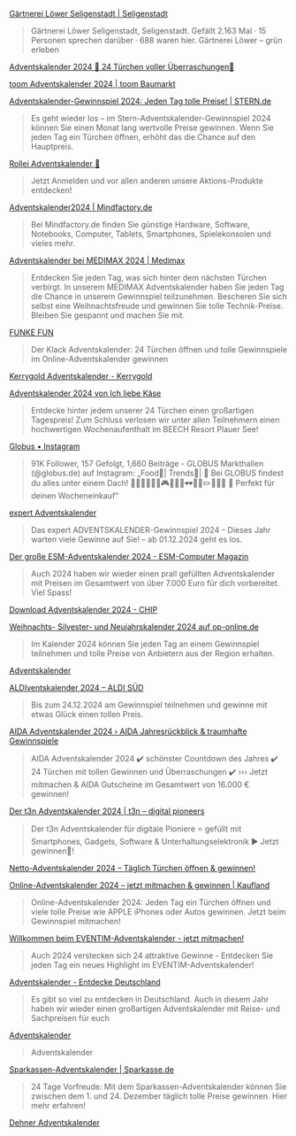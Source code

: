 [Gärtnerei Löwer Seligenstadt | Seligenstadt](https://www.facebook.com/share/np2tUZcBxcfPm5fk/)
>  Gärtnerei Löwer Seligenstadt, Seligenstadt. Gefällt 2.163 Mal · 15 Personen sprechen darüber · 688 waren hier. Gärtnerei Löwer – grün erleben

[Adventskalender 2024 🎄 24 Türchen voller Überraschungen🎁](https://www.urlaubspiraten.de/gewinnspiel/adventskalender-2024)

[toom Adventskalender 2024 | toom Baumarkt](https://toom.de/angebote-aktionen/adventskalender/)

[Adventskalender-Gewinnspiel 2024: Jeden Tag tolle Preise! | STERN.de](https://www.stern.de/kultur/adventskalender-7705940.html)
>Es geht wieder los – im Stern-Adventskalender-Gewinnspiel 2024 können Sie einen Monat lang wertvolle Preise gewinnen. Wenn Sie jeden Tag ein Türchen öffnen, erhöht das die Chance auf den Hauptpreis.

[Rollei Adventskalender 🎄](https://www.rollei.de/pages/rollei-adventskalender)
>Jetzt Anmelden und vor allen anderen unsere Aktions-Produkte entdecken!

[Adventskalender2024 | Mindfactory.de](https://www.mindfactory.de/Highlights/Adventskalender2024)
>Bei Mindfactory.de finden Sie günstige Hardware, Software, Notebooks, Computer, Tablets, Smartphones, Spielekonsolen und vieles mehr.

[Adventskalender bei MEDIMAX 2024 | Medimax](https://www.medimax.de/adventskalender)
>Entdecken Sie jeden Tag, was sich hinter dem nächsten Türchen verbirgt. In unserem MEDIMAX Adventskalender haben Sie jeden Tag die Chance in unserem 
Gewinnspiel teilzunehmen. Bescheren Sie sich selbst eine Weihnachtsfreude und gewinnen Sie tolle Technik-Preise. Bleiben Sie gespannt und machen Sie mit. 

[FUNKE FUN](https://www.funke.fun/gewinnspiele/klack/adventskalender)
>Der Klack Adventskalender: 24 Türchen öffnen und tolle Gewinnspiele im Online-Adventskalender gewinnen

[Kerrygold Adventskalender - Kerrygold](https://www.kerrygold.de/adventskalender/)

[Adventskalender 2024 von Ich liebe Käse](https://ich-liebe-kaese.de/aktionen/gewinnspiele/adventskalender-2024/)
>Entdecke hinter jedem unserer 24 Türchen einen großartigen Tagespreis! Zum Schluss verlosen wir unter allen Teilnehmern einen hochwertigen Wochenaufenthalt im BEECH Resort Plauer See! 

[Globus • Instagram](https://www.instagram.com/globus.de/#)
>91K Follower, 157 Gefolgt, 1,660 Beiträge - GLOBUS Markthallen (@globus.de) auf Instagram: „Food🧡| Trends🌟| 🏡 Bei GLOBUS findest du alles unter einem Dach! 🍣🥖🥩🧀🍓🍺🎮🎁🎀👗🕶💍🍼✏️🧵🍴💄 🛒 Perfekt für deinen Wocheneinkauf“

[expert Adventskalender](https://www.expert.de/Adventskalender)
>Das expert ADVENTSKALENDER-Gewinnspiel 2024 – Dieses Jahr warten viele Gewinne auf Sie! – ab 01.12.2024 geht es los.

[Der große ESM-Adventskalender 2024 - ESM-Computer Magazin](https://www.esm-computer.de/magazin/verschiedenes/der-grosse-esm-adventskalender-2024/)
>Auch 2024 haben wir wieder einen prall gefüllten Adventskalender mit Preisen im Gesamtwert von über 7.000 Euro für dich vorbereitet. Viel Spass!

[Download Adventskalender 2024 - CHIP](https://www.chip.de/events/adventskalender)

[Weihnachts- Silvester- und Neujahrskalender 2024 auf op-online.de](https://www.op-online.de/leben/weihnachten-ere44823/)
>Im Kalender 2024 können Sie jeden Tag an einem Gewinnspiel teilnehmen und tolle Preise von Anbietern aus der Region erhalten.

[Adventskalender](https://mein.aral.de/adventskalender/)

[ALDIventskalender 2024 – ALDI SÜD](https://www.aldiventskalender.de/sued)
>Bis zum 24.12.2024 am Gewinnspiel teilnehmen und gewinne mit etwas Glück einen tollen Preis.

[AIDA Adventskalender 2024 › AIDA Jahresrückblick & traumhafte Gewinnspiele](https://aida.de/buchung/aktionen/adventskalender)
>AIDA Adventskalender 2024 ✔️ schönster Countdown des Jahres ✔️ 24 Türchen mit tollen Gewinnen und Überraschungen ✔️ ››› Jetzt mitmachen & AIDA Gutscheine im Gesamtwert von 16.000 € gewinnen!

[Der t3n Adventskalender 2024 | t3n – digital pioneers](https://t3n.de/adventskalender)
>Der t3n Adventskalender für digitale Pioniere ⭐️ gefüllt mit Smartphones, Gadgets, Software & Unterhaltungselektronik ► Jetzt gewinnen🎄!

[Netto-Adventskalender 2024 – Täglich Türchen öffnen & gewinnen!](https://www.netto-online.de/Weihnachten)

[Online-Adventskalender 2024 – jetzt mitmachen & gewinnen | Kaufland](https://filiale.kaufland.de/highlights/adventskalender.html)
>Online-Adventskalender 2024: Jeden Tag ein Türchen öffnen und viele tolle Preise wie APPLE iPhones oder Autos gewinnen. Jetzt beim Gewinnspiel mitmachen!

[Willkommen beim EVENTIM-Adventskalender - jetzt mitmachen!](https://www.eventim.de/campaign/eventim-adventskalender/)
>Auch 2024 verstecken sich 24 attraktive Gewinne - Entdecken Sie jeden Tag ein neues Highlight im EVENTIM-Adventskalender!

[Adventskalender - Entdecke Deutschland](https://entdecke-deutschland.de/adventskalender/)
>Es gibt so viel zu entdecken in Deutschland. Auch in diesem Jahr haben wir wieder einen großartigen Adventskalender mit Reise- und Sachpreisen für euch

[Adventskalender](https://www.alternate.de/Adventskalender)
>Adventskalender 

[Sparkassen-Adventskalender | Sparkasse.de](https://www.sparkasse.de/aktuelles/sparkassen-adventskalender.html)
>24 Tage Vorfreude: Mit dem Sparkassen-Adventskalender können Sie zwischen dem 1. und 24. Dezember täglich tolle Preise gewinnen. Hier mehr erfahren!

[Dehner Adventskalender](https://www.dehner.de/adventskalender/)
